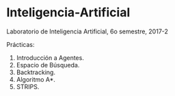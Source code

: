 # Inteligencia-Artificial
Laboratorio de Inteligencia Artificial, 6o semestre, 2017-2

Prácticas:

1. Introducción a Agentes.
2. Espacio de Búsqueda.
3. Backtracking.
4. Algoritmo A*.
5. STRIPS.
